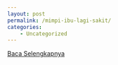 ```yaml
---
layout: post
permalink: /mimpi-ibu-lagi-sakit/
categories:
    - Uncategorized
---
```


[Baca Selengkapnya](/04)